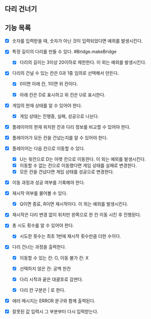 다리 건너기
---

## 기능 목록

- [x] 숫자를 입력받을 때, 숫자가 아닌 것이 입력되었다면 예외를 발생시킨다.

- [x] 특정 길이의 다리를 만들 수 있다. #Bridge.makeBridge
    - [x] 다리의 길이는 3이상 20이하로 제한한다. 이 외는 예외를 발생시킨다.


- [x] 다리의 건널 수 있는 칸은 0과 1중 임의로 선택해서 만든다.
    - [x] 0이면 아래 칸, 1이면 위 칸이다.
    - [x] 아래 칸은 D로 표시하고 위 칸은 U로 표시한다.


- [x] 게임의 현재 상태를 알 수 있어야 한다.
    - [x] 게임 상태는 진행중, 실패, 성공으로 나뉜다.
- [x] 플레이어의 현재 위치한 칸과 다리 정보를 비교할 수 있어야 한다.
- [x] 플레이어가 모든 칸을 건넜는지를 알 수 있어야 한다.
- [x] 플레이어는 다음 칸으로 이동할 수 있다.
    - [x] U는 윗칸으로 D는 아랫 칸으로 이동한다. 이 외는 예외를 발생시킨다.
    - [x] 이동할 수 없는 칸으로 이동했다면 게임 상태를 실패로 변경한다.
    - [x] 모든 칸을 건넜다면 게임 상태를 성공으로 변경한다.
- [x] 이동 과정과 성공 여부를 기록해야 한다.


- [x] 재시작 여부를 물어볼 수 있다.
    - [x] Q이면 종료, R이면 재시작이다. 이 외는 예외를 발생시킨다.
- [x] 재시작은 다리 변경 없이 위치만 왼쪽으로 한 칸 이동 시킨 후 진행된다.


- [x] 총 시도 횟수를 알 수 있어야 한다.
    - [x] 시도한 횟수는 최초 1번에 재시작 횟수만큼 더한 수이다.
- [x] 다리 건너는 과정을 출력한다.
    - [x] 이동할 수 있는 칸: O, 이동 불가 칸: X
    - [x] 선택하지 않은 칸: 공백 한칸
    - [x] 다리 시작과 끝은 대괄호로 감싼다.
    - [x] 다리 칸 구분은 | 로 한다.


- [x] 에러 메시지는 ERROR 문구와 함께 출력된다.
- [x] 잘못된 값 입력시 그 부분부터 다시 입력받는다.
